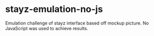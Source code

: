 # stayz-emulation-no-js
Emulation challenge of stayz interface based off mockup picture. No JavaScript was used to achieve results.

